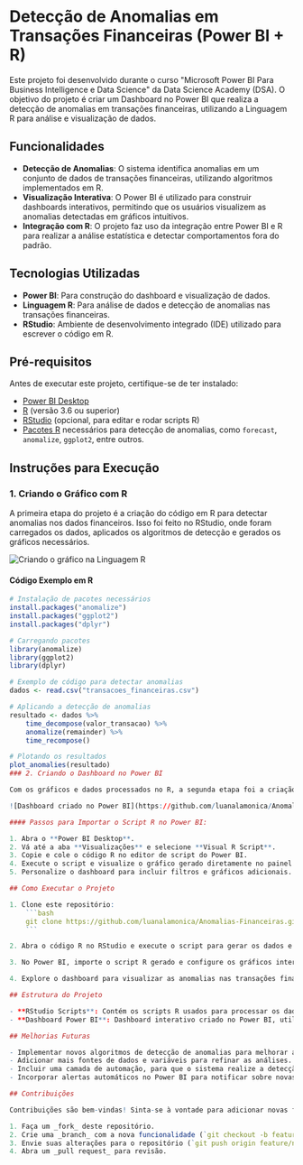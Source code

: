 # Detecção de Anomalias em Transações Financeiras (Power BI + R)

Este projeto foi desenvolvido durante o curso "Microsoft Power BI Para Business Intelligence e Data Science" da Data Science Academy (DSA). O objetivo do projeto é criar um Dashboard no Power BI que realiza a detecção de anomalias em transações financeiras, utilizando a Linguagem R para análise e visualização de dados.

## Funcionalidades

- **Detecção de Anomalias**: O sistema identifica anomalias em um conjunto de dados de transações financeiras, utilizando algoritmos implementados em R.
- **Visualização Interativa**: O Power BI é utilizado para construir dashboards interativos, permitindo que os usuários visualizem as anomalias detectadas em gráficos intuitivos.
- **Integração com R**: O projeto faz uso da integração entre Power BI e R para realizar a análise estatística e detectar comportamentos fora do padrão.

## Tecnologias Utilizadas

- **Power BI**: Para construção do dashboard e visualização de dados.
- **Linguagem R**: Para análise de dados e detecção de anomalias nas transações financeiras.
- **RStudio**: Ambiente de desenvolvimento integrado (IDE) utilizado para escrever o código em R.

## Pré-requisitos

Antes de executar este projeto, certifique-se de ter instalado:

- [Power BI Desktop](https://powerbi.microsoft.com/pt-br/desktop/)
- [R](https://www.r-project.org/) (versão 3.6 ou superior)
- [RStudio](https://rstudio.com/products/rstudio/download/) (opcional, para editar e rodar scripts R)
- [Pacotes R](https://cran.r-project.org/web/packages/available_packages_by_name.html) necessários para detecção de anomalias, como `forecast`, `anomalize`, `ggplot2`, entre outros.

## Instruções para Execução

### 1. Criando o Gráfico com R

A primeira etapa do projeto é a criação do código em R para detectar anomalias nos dados financeiros. Isso foi feito no RStudio, onde foram carregados os dados, aplicados os algoritmos de detecção e gerados os gráficos necessários.

![Criando o gráfico na Linguagem R](https://github.com/luanalamonica/Anomalias-Financeiras/blob/main/R%20studio.png?raw=true)

#### Código Exemplo em R

```r
# Instalação de pacotes necessários
install.packages("anomalize")
install.packages("ggplot2")
install.packages("dplyr")

# Carregando pacotes
library(anomalize)
library(ggplot2)
library(dplyr)

# Exemplo de código para detectar anomalias
dados <- read.csv("transacoes_financeiras.csv")

# Aplicando a detecção de anomalias
resultado <- dados %>%
    time_decompose(valor_transacao) %>%
    anomalize(remainder) %>%
    time_recompose()

# Plotando os resultados
plot_anomalies(resultado)
### 2. Criando o Dashboard no Power BI

Com os gráficos e dados processados no R, a segunda etapa foi a criação de um dashboard interativo no Power BI. O Power BI foi configurado para importar os resultados da análise em R e exibir as anomalias detectadas de maneira visual e interativa.

![Dashboard criado no Power BI](https://github.com/luanalamonica/Anomalias-Financeiras/blob/main/dashboard%20R.png?raw=true)

#### Passos para Importar o Script R no Power BI:

1. Abra o **Power BI Desktop**.
2. Vá até a aba **Visualizações** e selecione **Visual R Script**.
3. Copie e cole o código R no editor de script do Power BI.
4. Execute o script e visualize o gráfico gerado diretamente no painel do Power BI.
5. Personalize o dashboard para incluir filtros e gráficos adicionais.

## Como Executar o Projeto

1. Clone este repositório:
    ```bash
    git clone https://github.com/luanalamonica/Anomalias-Financeiras.git
    ```

2. Abra o código R no RStudio e execute o script para gerar os dados e gráficos.

3. No Power BI, importe o script R gerado e configure os gráficos interativos no dashboard.

4. Explore o dashboard para visualizar as anomalias nas transações financeiras.

## Estrutura do Projeto

- **RStudio Scripts**: Contém os scripts R usados para processar os dados e detectar anomalias.
- **Dashboard Power BI**: Dashboard interativo criado no Power BI, utilizando gráficos gerados pelo script R.

## Melhorias Futuras

- Implementar novos algoritmos de detecção de anomalias para melhorar a precisão.
- Adicionar mais fontes de dados e variáveis para refinar as análises.
- Incluir uma camada de automação, para que o sistema realize a detecção de anomalias em tempo real.
- Incorporar alertas automáticos no Power BI para notificar sobre novas anomalias.

## Contribuições

Contribuições são bem-vindas! Sinta-se à vontade para adicionar novas funcionalidades, melhorar o código ou ajustar o dashboard. Para contribuir:

1. Faça um _fork_ deste repositório.
2. Crie uma _branch_ com a nova funcionalidade (`git checkout -b feature/nova-funcionalidade`).
3. Envie suas alterações para o repositório (`git push origin feature/nova-funcionalidade`).
4. Abra um _pull request_ para revisão.
